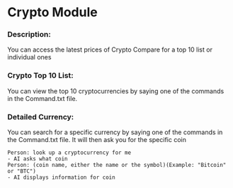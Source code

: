 # Crypto Module

### Description:
You can access the latest prices of Crypto Compare for a top 10 list or individual ones
### Crypto Top 10 List:
You can view the top 10 cryptocurrencies by saying one of the commands in the Command.txt file. 
### Detailed Currency:
You can search for a specific currency by saying one of the commands in the Command.txt file. It will then ask you for the specific coin
```
Person: look up a cryptocurrency for me
- AI asks what coin
Person: (coin name, either the name or the symbol)(Example: "Bitcoin" or "BTC")
- AI displays information for coin
```